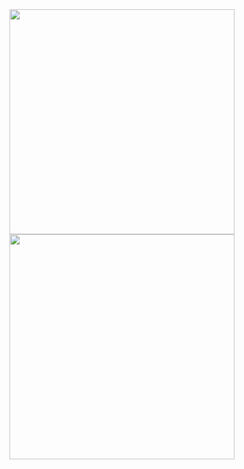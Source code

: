 
<img src="https://github.com/user-attachments/assets/cb9d31a1-b2f7-4aee-b582-a0ae38dc10eb" width="400" />
<img src="https://github.com/user-attachments/assets/1a87e55f-f8d8-4cb1-a284-f7701023ce6f" width="400" />
